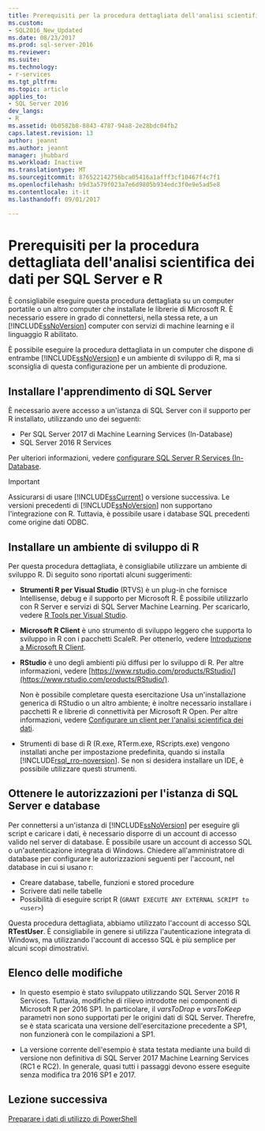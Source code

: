 ```yaml
---
title: Prerequisiti per la procedura dettagliata dell'analisi scientifica dei dati per SQL Server e R | Documenti Microsoft
ms.custom:
- SQL2016_New_Updated
ms.date: 08/23/2017
ms.prod: sql-server-2016
ms.reviewer: 
ms.suite: 
ms.technology:
- r-services
ms.tgt_pltfrm: 
ms.topic: article
applies_to:
- SQL Server 2016
dev_langs:
- R
ms.assetid: 0b0582b8-8843-4787-94a8-2e28bdc04fb2
caps.latest.revision: 13
author: jeannt
ms.author: jeannt
manager: jhubbard
ms.workload: Inactive
ms.translationtype: MT
ms.sourcegitcommit: 876522142756bca05416a1afff3cf10467f4c7f1
ms.openlocfilehash: b9d3a579f023a7e6d9805b934edc3f0e9e5ad5e8
ms.contentlocale: it-it
ms.lasthandoff: 09/01/2017

---
```

# <a name="prerequisites-for-the-data-science-walkthrough-for-sql-server-and-r"></a>Prerequisiti per la procedura dettagliata dell'analisi scientifica dei dati per SQL Server e R

È consigliabile eseguire questa procedura dettagliata su un computer portatile o un altro computer che installate le librerie di Microsoft R. È necessario essere in grado di connettersi, nella stessa rete, a un [!INCLUDE[ssNoVersion](../../includes/ssnoversion-md.md)] computer con servizi di machine learning e il linguaggio R abilitato.

È possibile eseguire la procedura dettagliata in un computer che dispone di entrambe [!INCLUDE[ssNoVersion](../../includes/ssnoversion-md.md)] e un ambiente di sviluppo di R, ma si sconsiglia di questa configurazione per un ambiente di produzione.

## <a name="install-machine-learning-for-sql-server"></a>Installare l'apprendimento di SQL Server

È necessario avere accesso a un'istanza di SQL Server con il supporto per R installato, utilizzando uno dei seguenti:

+ Per SQL Server 2017 di Machine Learning Services (In-Database)
+ SQL Server 2016 R Services

Per ulteriori informazioni, vedere [configurare SQL Server R Services (In-Database](../r/set-up-sql-server-r-services-in-database.md).

> [!IMPORTANT]
> Assicurarsi di usare [!INCLUDE[ssCurrent](../../includes/sscurrent-md.md)] o versione successiva. Le versioni precedenti di [!INCLUDE[ssNoVersion](../../includes/ssnoversion-md.md)] non supportano l'integrazione con R. Tuttavia, è possibile usare i database SQL precedenti come origine dati ODBC.

## <a name="install-an-r-development-environment"></a>Installare un ambiente di sviluppo di R

Per questa procedura dettagliata, è consigliabile utilizzare un ambiente di sviluppo R. Di seguito sono riportati alcuni suggerimenti:

- **Strumenti R per Visual Studio** (RTVS) è un plug-in che fornisce Intellisense, debug e il supporto per Microsoft R. È possibile utilizzarlo con R Server e servizi di SQL Server Machine Learning. Per scaricarlo, vedere [R Tools per Visual Studio](https://www.visualstudio.com/features/rtvs-vs.aspx).

- **Microsoft R Client** è uno strumento di sviluppo leggero che supporta lo sviluppo in R con i pacchetti ScaleR. Per ottenerlo, vedere [Introduzione a Microsoft R Client](https://msdn.microsoft.com/microsoft-r/r-client-get-started).

- **RStudio** è uno degli ambienti più diffusi per lo sviluppo di R. Per altre informazioni, vedere [https://www.rstudio.com/products/RStudio/](https://www.rstudio.com/products/RStudio/).

    Non è possibile completare questa esercitazione Usa un'installazione generica di RStudio o un altro ambiente; è inoltre necessario installare i pacchetti R e librerie di connettività per Microsoft R Open. Per altre informazioni, vedere [Configurare un client per l'analisi scientifica dei dati](../r/set-up-a-data-science-client.md).

- Strumenti di base di R (R.exe, RTerm.exe, RScripts.exe) vengono installati anche per impostazione predefinita, quando si installa [!INCLUDE[rsql_rro-noversion](../../includes/rsql-rro-noversion-md.md)]. Se non si desidera installare un IDE, è possibile utilizzare questi strumenti.

## <a name="get-permissions-on-the-sql-server-instance-and-database"></a>Ottenere le autorizzazioni per l'istanza di SQL Server e database

Per connettersi a un'istanza di [!INCLUDE[ssNoVersion](../../includes/ssnoversion-md.md)] per eseguire gli script e caricare i dati, è necessario disporre di un account di accesso valido nel server di database.  È possibile usare un account di accesso SQL o un'autenticazione integrata di Windows. Chiedere all'amministratore di database per configurare le autorizzazioni seguenti per l'account, nel database in cui si usano r:

- Creare database, tabelle, funzioni e stored procedure
- Scrivere dati nelle tabelle
- Possibilità di eseguire script R (`GRANT EXECUTE ANY EXTERNAL SCRIPT to <user>`)

Questa procedura dettagliata, abbiamo utilizzato l'account di accesso SQL **RTestUser**. È consigliabile in genere si utilizza l'autenticazione integrata di Windows, ma utilizzando l'account di accesso SQL è più semplice per alcuni scopi dimostrativi.

## <a name="change-list"></a>Elenco delle modifiche

+ In questo esempio è stato sviluppato utilizzando SQL Server 2016 R Services. Tuttavia, modifiche di rilievo introdotte nei componenti di Microsoft R per 2016 SP1. In particolare, il _varsToDrop_ e _varsToKeep_ parametri non sono supportati per le origini dati di SQL Server. Therefre, se è stata scaricata una versione dell'esercitazione precedente a SP1, non funzionerà con le compilazioni a SP1.

+ La versione corrente dell'esempio è stata testata mediante una build di versione non definitiva di SQL Server 2017 Machine Learning Services (RC1 e RC2). In generale, quasi tutti i passaggi devono essere eseguite senza modifica tra 2016 SP1 e 2017.

## <a name="next-lesson"></a>Lezione successiva

[Preparare i dati di utilizzo di PowerShell](/walkthrough-prepare-the-data.md)

